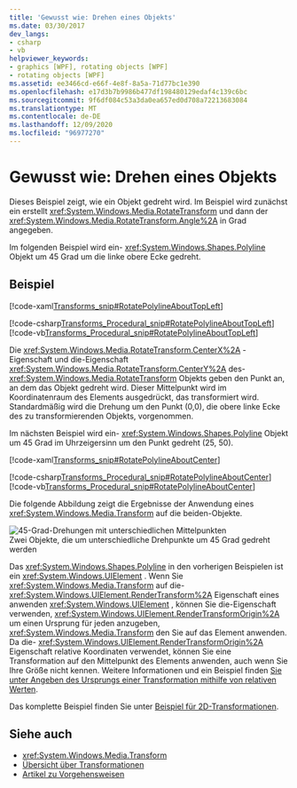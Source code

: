 ```yaml
---
title: 'Gewusst wie: Drehen eines Objekts'
ms.date: 03/30/2017
dev_langs:
- csharp
- vb
helpviewer_keywords:
- graphics [WPF], rotating objects [WPF]
- rotating objects [WPF]
ms.assetid: ee3466cd-e66f-4e8f-8a5a-71d77bc1e390
ms.openlocfilehash: e17d3b7b9986b477df198480129edaf4c139c6bc
ms.sourcegitcommit: 9f6df084c53a3da0ea657ed0d708a72213683084
ms.translationtype: MT
ms.contentlocale: de-DE
ms.lasthandoff: 12/09/2020
ms.locfileid: "96977270"
---
```

# <a name="how-to-rotate-an-object"></a>Gewusst wie: Drehen eines Objekts
Dieses Beispiel zeigt, wie ein Objekt gedreht wird. Im Beispiel wird zunächst ein erstellt <xref:System.Windows.Media.RotateTransform> und dann der <xref:System.Windows.Media.RotateTransform.Angle%2A> in Grad angegeben.  
  
 Im folgenden Beispiel wird ein- <xref:System.Windows.Shapes.Polyline> Objekt um 45 Grad um die linke obere Ecke gedreht.  
  
## <a name="example"></a>Beispiel  
 [!code-xaml[Transforms_snip#RotatePolylineAboutTopLeft](~/samples/snippets/csharp/VS_Snippets_Wpf/Transforms_snip/CS/RotateTransformExample.xaml#rotatepolylineabouttopleft)]  
  
 [!code-csharp[Transforms_Procedural_snip#RotatePolylineAboutTopLeft](~/samples/snippets/csharp/VS_Snippets_Wpf/Transforms_Procedural_snip/CSharp/RotateTransformExample.cs#rotatepolylineabouttopleft)]
 [!code-vb[Transforms_Procedural_snip#RotatePolylineAboutTopLeft](~/samples/snippets/visualbasic/VS_Snippets_Wpf/Transforms_Procedural_snip/VisualBasic/RotateTransformExample.vb#rotatepolylineabouttopleft)]  
  
 Die <xref:System.Windows.Media.RotateTransform.CenterX%2A> -Eigenschaft und die-Eigenschaft <xref:System.Windows.Media.RotateTransform.CenterY%2A> des- <xref:System.Windows.Media.RotateTransform> Objekts geben den Punkt an, an dem das Objekt gedreht wird. Dieser Mittelpunkt wird im Koordinatenraum des Elements ausgedrückt, das transformiert wird. Standardmäßig wird die Drehung um den Punkt (0,0), die obere linke Ecke des zu transformierenden Objekts, vorgenommen.  
  
 Im nächsten Beispiel wird ein- <xref:System.Windows.Shapes.Polyline> Objekt um 45 Grad im Uhrzeigersinn um den Punkt gedreht (25, 50).  
  
 [!code-xaml[Transforms_snip#RotatePolylineAboutCenter](~/samples/snippets/csharp/VS_Snippets_Wpf/Transforms_snip/CS/RotateTransformExample.xaml#rotatepolylineaboutcenter)]  
  
 [!code-csharp[Transforms_Procedural_snip#RotatePolylineAboutCenter](~/samples/snippets/csharp/VS_Snippets_Wpf/Transforms_Procedural_snip/CSharp/RotateTransformExample.cs#rotatepolylineaboutcenter)]
 [!code-vb[Transforms_Procedural_snip#RotatePolylineAboutCenter](~/samples/snippets/visualbasic/VS_Snippets_Wpf/Transforms_Procedural_snip/VisualBasic/RotateTransformExample.vb#rotatepolylineaboutcenter)]  
  
 Die folgende Abbildung zeigt die Ergebnisse der Anwendung eines <xref:System.Windows.Media.Transform> auf die beiden-Objekte.  
  
 ![45-Grad-Drehungen mit unterschiedlichen Mittelpunkten](./media/wcpsdk-graphicsmm-rotatetransform45degrees.gif "wcpsdk_graphicsmm_rotatetransform45degrees")  
Zwei Objekte, die um unterschiedliche Drehpunkte um 45 Grad gedreht werden  
  
 Das <xref:System.Windows.Shapes.Polyline> in den vorherigen Beispielen ist ein <xref:System.Windows.UIElement> . Wenn Sie <xref:System.Windows.Media.Transform> auf die- <xref:System.Windows.UIElement.RenderTransform%2A> Eigenschaft eines anwenden <xref:System.Windows.UIElement> , können Sie die-Eigenschaft verwenden, <xref:System.Windows.UIElement.RenderTransformOrigin%2A> um einen Ursprung für jeden anzugeben, <xref:System.Windows.Media.Transform> den Sie auf das Element anwenden. Da die- <xref:System.Windows.UIElement.RenderTransformOrigin%2A> Eigenschaft relative Koordinaten verwendet, können Sie eine Transformation auf den Mittelpunkt des Elements anwenden, auch wenn Sie Ihre Größe nicht kennen. Weitere Informationen und ein Beispiel finden [Sie unter Angeben des Ursprungs einer Transformation mithilfe von relativen Werten](how-to-specify-the-origin-of-a-transform-by-using-relative-values.md).  
  
 Das komplette Beispiel finden Sie unter [Beispiel für 2D-Transformationen](https://github.com/Microsoft/WPF-Samples/tree/master/Graphics/2DTransforms).  
  
## <a name="see-also"></a>Siehe auch

- <xref:System.Windows.Media.Transform>
- [Übersicht über Transformationen](transforms-overview.md)
- [Artikel zu Vorgehensweisen](transformations-how-to-topics.md)
